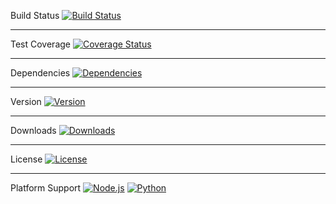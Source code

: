 Build Status
[![Build Status](https://img.shields.io/travis/username/repo.svg)](https://travis-ci.org/username/repo)

---

Test Coverage
[![Coverage Status](https://img.shields.io/coveralls/username/repo.svg)](https://coveralls.io/github/username/repo)

---

Dependencies
[![Dependencies](https://img.shields.io/david/username/repo.svg)](https://david-dm.org/username/repo)

---

Version
[![Version](https://img.shields.io/npm/v/package-name.svg)](https://www.npmjs.com/package/package-name)

---

Downloads
[![Downloads](https://img.shields.io/npm/dm/package-name.svg)](https://www.npmjs.com/package/package-name)

---

License
[![License](https://img.shields.io/github/license/username/repo.svg)](LICENSE)

---

Platform Support
[![Node.js](https://img.shields.io/badge/node-%3E%3D%2010.0.0-brightgreen.svg)](https://nodejs.org/)
[![Python](https://img.shields.io/badge/python-3.7%2B-blue.svg)](https://python.org/)
